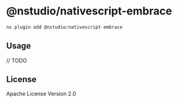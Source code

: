 # @nstudio/nativescript-embrace

```javascript
ns plugin add @nstudio/nativescript-embrace
```

## Usage

// TODO

## License

Apache License Version 2.0
